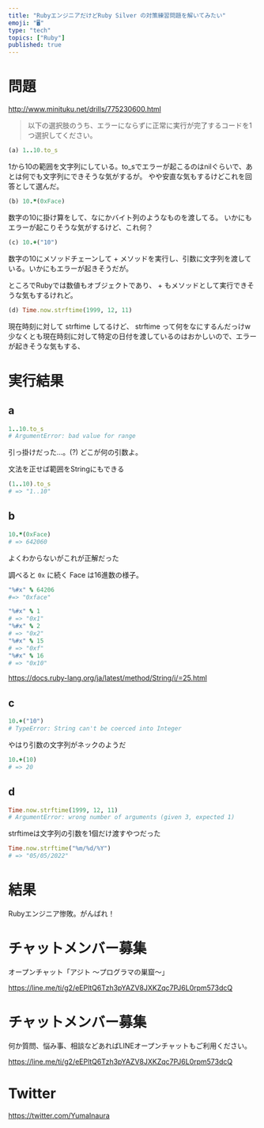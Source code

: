 ```yaml
---
title: "RubyエンジニアだけどRuby Silver の対策練習問題を解いてみたい"
emoji: "🖥"
type: "tech"
topics: ["Ruby"]
published: true
---
```




# 問題


http://www.minituku.net/drills/775230600.html


>以下の選択肢のうち、エラーにならずに正常に実行が完了するコードを1つ選択してください。



```rb
(a) 1..10.to_s
```

1から10の範囲を文字列にしている。to_sでエラーが起こるのはnilぐらいで、あとは何でも文字列にできそうな気がするが。
やや安直な気もするけどこれを回答として選んだ。

```rb
(b) 10.*(0xFace)
```

数字の10に掛け算をして、なにかバイト列のようなものを渡してる。
いかにもエラーが起こりそうな気がするけど、これ何？



```rb
(c) 10.+("10")
```

数字の10にメソッドチェーンして + メソッドを実行し、引数に文字列を渡している。いかにもエラーが起きそうだが。

ところでRubyでは数値もオブジェクトであり、 + もメソッドとして実行できそうな気もするけれど。


```rb
(d) Time.now.strftime(1999, 12, 11)
```

現在時刻に対して strftime してるけど、 strftime って何をなにするんだっけw
少なくとも現在時刻に対して特定の日付を渡しているのはおかしいので、エラーが起きそうな気もする、

# 実行結果

## a

```rb
1..10.to_s
# ArgumentError: bad value for range
```

引っ掛けだった…。(?)
どこが何の引数よ。

文法を正せば範囲をStringにもできる

```rb
(1..10).to_s
# => "1..10"
```

## b

```rb
10.*(0xFace)
# => 642060
```

よくわからないがこれが正解だった

調べると `0x` に続く Face は16進数の様子。

```rb
"%#x" % 64206
#=> "0xface"
```

```rb
"%#x" % 1
# => "0x1"
"%#x" % 2
# => "0x2"
"%#x" % 15
# => "0xf"
"%#x" % 16
# => "0x10"
```

https://docs.ruby-lang.org/ja/latest/method/String/i/=25.html

## c

```rb
10.+("10")
# TypeError: String can't be coerced into Integer
```

やはり引数の文字列がネックのようだ

```rb
10.+(10)
# => 20
```



## d

```rb
Time.now.strftime(1999, 12, 11)
# ArgumentError: wrong number of arguments (given 3, expected 1)
```

strftimeは文字列の引数を1個だけ渡すやつだった

```rb
Time.now.strftime("%m/%d/%Y")
# => "05/05/2022"
```



# 結果

Rubyエンジニア惨敗。がんばれ！




# チャットメンバー募集


オープンチャット「アジト 〜プログラマの巣窟〜」

https://line.me/ti/g2/eEPltQ6Tzh3pYAZV8JXKZqc7PJ6L0rpm573dcQ









<!-- Update From Qiita API -->

# チャットメンバー募集


何か質問、悩み事、相談などあればLINEオープンチャットもご利用ください。

https://line.me/ti/g2/eEPltQ6Tzh3pYAZV8JXKZqc7PJ6L0rpm573dcQ





# Twitter


https://twitter.com/YumaInaura


<!-- Update From Qiita API -->


